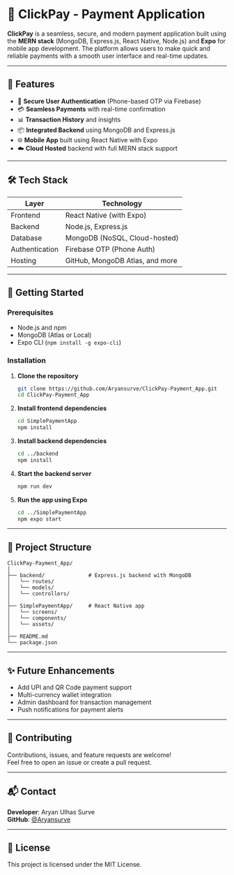 # 💸 ClickPay - Payment Application

**ClickPay** is a seamless, secure, and modern payment application built using the **MERN stack** (MongoDB, Express.js, React Native, Node.js) and **Expo** for mobile app development. The platform allows users to make quick and reliable payments with a smooth user interface and real-time updates.

---

## 📱 Features

- 🔐 **Secure User Authentication** (Phone-based OTP via Firebase)
- 💳 **Seamless Payments** with real-time confirmation
- 📊 **Transaction History** and insights
- 📦 **Integrated Backend** using MongoDB and Express.js
- 🌐 **Mobile App** built using React Native with Expo
- ☁️ **Cloud Hosted** backend with full MERN stack support

---

## 🛠️ Tech Stack

| Layer          | Technology                            |
|----------------|----------------------------------------|
| Frontend       | React Native (with Expo)               |
| Backend        | Node.js, Express.js                    |
| Database       | MongoDB (NoSQL, Cloud-hosted)          |
| Authentication | Firebase OTP (Phone Auth)              |
| Hosting        | GitHub, MongoDB Atlas, and more        |

---

## 🚀 Getting Started

### Prerequisites

- Node.js and npm
- MongoDB (Atlas or Local)
- Expo CLI (`npm install -g expo-cli`)

### Installation

1. **Clone the repository**
   ```bash
   git clone https://github.com/Aryansurve/ClickPay-Payment_App.git
   cd ClickPay-Payment_App
   ```

2. **Install frontend dependencies**
   ```bash
   cd SimplePaymentApp
   npm install
   ```

3. **Install backend dependencies**
   ```bash
   cd ../backend
   npm install
   ```

4. **Start the backend server**
   ```bash
   npm run dev
   ```

5. **Run the app using Expo**
   ```bash
   cd ../SimplePaymentApp
   npm expo start
   ```

---

## 📂 Project Structure

```
ClickPay-Payment_App/
│
├── backend/              # Express.js backend with MongoDB
│   └── routes/
│   └── models/
│   └── controllers/
│
├── SimplePaymentApp/     # React Native app
│   └── screens/
│   └── components/
│   └── assets/
│
├── README.md
└── package.json
```

---

## ✨ Future Enhancements

- Add UPI and QR Code payment support
- Multi-currency wallet integration
- Admin dashboard for transaction management
- Push notifications for payment alerts

---

## 🤝 Contributing

Contributions, issues, and feature requests are welcome!  
Feel free to open an issue or create a pull request.

---

## 📬 Contact

**Developer**: Aryan Ulhas Surve  
**GitHub**: [@Aryansurve](https://github.com/Aryansurve)

---

## 📝 License

This project is licensed under the MIT License.

